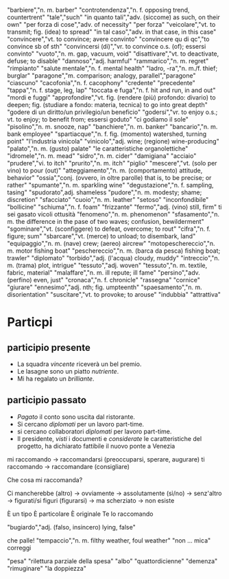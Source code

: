 "barbiere","n. m. barber"
"controtendenza","n. f. opposing trend, countertrent"
"tale","such"
"in quanto tali","adv. (siccome) as such, on their own"
"per forza di cose","adv. of necessity"
"per forza"
"veicolare","vt. to transmit; fig. (idea) to spread"
"in tal caso","adv. in that case, in this case"
"convincere","vt. to convince; avere convinto"
"convincere qu di qc","to convince sb of sth"
"convincersi (di)","vr. to convince o.s. (of); essersi convinto"
"vuoto","n. m. gap, vacuum, void"
"disattivare","vt. to deactivate, defuse; to disable"
"dannoso","adj. harmful"
"rammarico","n. m. regret"
"rimpianto"
"salute mentale","n. f. mental health"
"ladro, -ra","n. m./f. thief; burglar" 
"paragone","m. comparison; analogy, parallel","paragone"
"ciascuno"
"cacofonia","n. f. cacophony"
"credente"
"precedente"
"tappa","n. f. stage, leg, lap"
"toccata e fuga","n. f. hit and run, in and out"
"mordi e fuggi"
"approfondire","vt. <approfondisco> fig. (rendere (più) profondo: divario) to deepen; fig. (studiare a fondo: materia, tecnica) to go into great depth"
"godere di un diritto/un privilegio/un beneficio"
"godersi","vr. to enjoy o.s.; vt. to enjoy; to benefit from; essersi goduto"
"ci godiamo il sole"
"pisolino","n. m. snooze, nap"
"banchiere","n. m. banker"
"bancario","n. m. bank employee"
"spartiacque","n. f. <inv> fig. (momento) watershed, turning point"
"l'industria vinicola"
"vinicolo","adj. wine; (regione) wine-producing"
"palato","n. m. (gusto) palate"
"le caratteristiche organolettiche"
"idromele","n. m. mead"
"sidro","n. m. cider"
"damigiana"
"acciaio"
"prudere","vi. to itch"
"prurito","n. m. itch"
"piglio"
"mescere","vt. (solo per vino) to pour (out)"
"atteggiamento","n. m. (comportamento) attitude, behavior"
"ossia","conj. (ovvero, in oltre parolle) that is, to be precise; or rather"
"spumante","n. m. sparkling wine"
"degustazione","n. f. sampling, tasing"
"spudorato",adj. shameless
"pudore","n. m. modesty; shame; discretion"
"sfacciato"
"cuoio","n. m. leather"
"setoso"
"inconfondibile"
"bollicine"
"schiuma","n. f. foam"
"frizzante"
"fermo","adj. (vino) still, firm"
ti sei gasato
vicoli
ottusità
"fenomeno","n. m. phenomenon"
"sfasamento","n. m. the difference in the pase of two waves; confusion, bewilderment"
"sgominare","vt. (sconfiggere) to defeat, overcome; to rout"
"cifra","n. f. figure; sum"
"sbarcare","vt. (merce) to unload; to disembark, land"
"equipaggio","n. m. (nave) crew; (aereo) aircrew"
"motopeschereccio","n. m. motor fishing boat"
"peschereccio","n. m. (barca da pesca) fishing boat; trawler"
"diplomato"
"torbido","adj. (l'acqua) cloudy, muddy"
"intreccio","n. m. (trama) plot, intrigue"
"tessuto","adj. woven"
"tessuto","n. m. textile, fabric, material"
"malaffare","n. m. ill repute; ill fame"
"persino","adv. (perfino) even, just"
"cronaca","n. f. chronicle"
"rassegna"
"cornice"
"giurare"
"ennesimo","adj. nth; fig. umpteenth"
"spaesamento","n. m. disorientation"
"suscitare","vt. to provoke; to arouse"
"indubbia"
"attrattiva"

# Particpi

## participio presente

- La squadra _vincente_ riceverà un bel premio.
- Le lasagne sono un piatto _nutriente_.
- Mi ha regalato un _brilliante_.

## participio passato

- _Pagato_ il conto sono uscita dal ristorante.
- Si cercano _diplomati_ per un lavoro part-time.
- si cercano collaboratori _diplomati_ per lavoro part-time.
- Il presidente, _visti_ i documenti e _considerate_ le caratteristiche del progetto, ha dichiarato fattibile il nuovo ponte a Venezia

mi raccomando -> raccomandarsi (preoccuparsi, sperare, augurare)
ti raccomando -> raccomandare (consigliare)

Che cosa mi raccomanda?

Ci mancherebbe (altro)
-> ovviamente
-> assolutamente (sì/no)
-> senz'altro
-> figurati/si figuri (figurarsi)
-> ma scherziato
-> non esiste

È un tipo
È particolare
È originale
Te lo raccomando

"bugiardo","adj. (falso, insincero) lying, false"

che palle!
"tempaccio","n. m. filthy weather, foul weather"
"non ... mica"
correggi

"pesa"
"rilettura parziale della spesa"
"albo"
"quattordicienne"
"demenza"
"rimuginare"
"la doppiezza"

